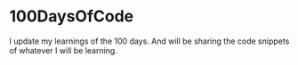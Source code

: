 # 100DaysOfCode
I update my learnings of the 100 days. And will be sharing the code snippets of whatever I will be learning.
